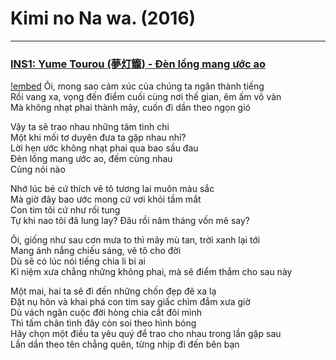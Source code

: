 # Kimi no Na wa. (2016)
---

### [INS1: Yume Tourou (夢灯籠) - Đèn lồng mang ước ao](https://youtu.be/MtLHwqbE1eI?si=aYHcLZu_G08bnJ5m)
[!embed](https://files.catbox.moe/hhcef2.mp4)
Ôi, mong sao cảm xúc của chúng ta ngân thành tiếng  
Rồi vang xa, vọng đến điểm cuối cùng nơi thế gian, êm ấm vô vàn  
Mà không nhạt phai thành mây, cuốn đi dần theo ngọn gió 

Vậy ta sẽ trao nhau những tâm tình chi  
Một khi mối tơ duyên đưa ta gặp nhau nhỉ?  
Lời hẹn ước không nhạt phai qua bao sầu đau  
Đèn lồng mang ước ao, đếm cùng nhau  
Cùng nói nào 

Nhớ lúc bé cứ thích vẽ tô tương lai muôn màu sắc  
Mà giờ đây bao ước mong cứ vơi khỏi tầm mắt  
Con tim tôi cứ như rối tung  
Tự khi nao tôi đã lung lay? Đâu rồi năm tháng vốn mê say?

Ôi, giống như sau cơn mưa to thì mây mù tan, trời xanh lại tới  
Mang ánh nắng chiếu sáng, vẽ tô cho đời  
Dù sẽ có lúc nói tiếng chia li bi ai  
Kỉ niệm xưa chẳng những không phai, mà sẽ điểm thắm cho sau này  

Một mai, hai ta sẽ đi đến những chốn đẹp đẽ xa lạ  
Đặt nụ hôn và khai phá con tim say giấc chìm đắm xưa giờ  
Dù vách ngăn cuộc đời hòng chia cắt đôi mình  
Thì tấm chân tình đây còn soi theo hình bóng  
Hãy chọn một điều ta yêu quý để trao cho nhau trong lần gặp sau  
Lần dần theo tên chẳng quên, từng nhịp đi đến bên bạn
